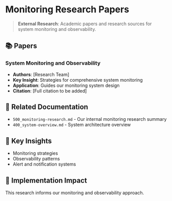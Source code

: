 # Monitoring Research Papers

> **External Research**: Academic papers and research sources for system monitoring and observability.

## 📚 **Papers**

### **System Monitoring and Observability**
- **Authors**: [Research Team]
- **Key Insight**: Strategies for comprehensive system monitoring
- **Application**: Guides our monitoring system design
- **Citation**: [Full citation to be added]

## 🔗 **Related Documentation**
- `500_monitoring-research.md` - Our internal monitoring research summary
- `400_system-overview.md` - System architecture overview

## 📖 **Key Insights**
- Monitoring strategies
- Observability patterns
- Alert and notification systems

## 🎯 **Implementation Impact**
This research informs our monitoring and observability approach.
